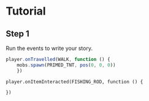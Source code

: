 # Tutorial

## Step 1
Run the events to write your story. 

```javascript
player.onTravelled(WALK, function () {
    mobs.spawn(PRIMED_TNT, pos(0, 0, 0))
    })
```

```ghost
player.onItemInteracted(FISHING_ROD, function () {
	
})
```
